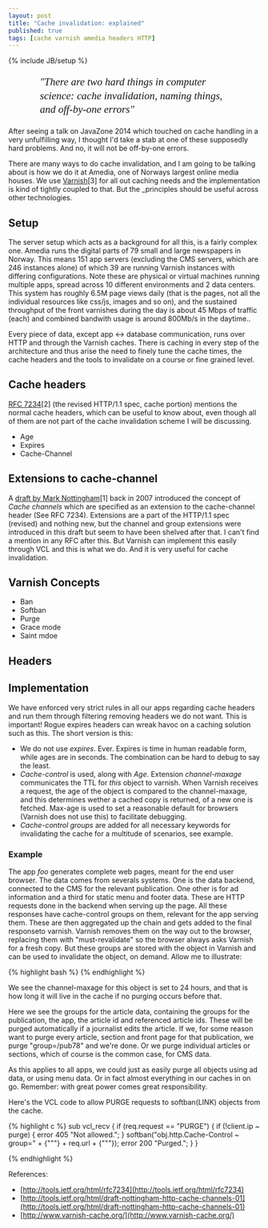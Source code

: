 ```yaml
---
layout: post
title: "Cache invalidation: explained"
published: true
tags: [cache varnish amedia headers HTTP]
---
```

{% include JB/setup %}

<p style="width: 75%; margin-left: auto; margin-right: auto;font-size: 150%; font-weight: normal; font-family: times, 'times new roman', serif; font-style: italic; line-height: 130%;">"There are two hard things in computer science: cache invalidation, naming things, and off-by-one errors"</p>

After seeing a talk on JavaZone 2014 which touched on cache handling in a very unfulfilling way, I thought I'd take a stab at one of these supposedly hard problems. And no, it will not be off-by-one errors. 

There are many ways to do cache invalidation, and I am going to be talking about is how we do it at Amedia, one of Norways largest online media houses. We use [Varnish](http://www.varnish-cache.org/)[3] for all out caching needs and the implementation is kind of tightly coupled to that. But the _principles should be useful across other technologies. 

## Setup

The server setup which acts as a background for all this, is a fairly complex one. Amedia runs the digital parts of 79 small and large newspapers in Norway. This means 151 app servers (excluding the CMS servers, which are 246 instances alone) of which 39 are running Varnish instances with differing configurations. Note these are physical or virtual machines running multiple apps, spread across 10 different environments and 2 data centers. This system has roughly 6.5M page views daily (that is the pages, not all the individual resources like css/js, images and so on), and the sustained throughput of the front varnishes during the day is about 45 Mbps of traffic (each) and combined bandwith usage is around 800Mb/s in the daytime.. 

Every piece of data, except app <-> database communication, runs over HTTP and through the Varnish caches. There is caching in every step of the architecture and thus arise the need to finely tune the cache times, the cache headers and the tools to invalidate on a course or fine grained level. 

## Cache headers

[RFC 7234](http://tools.ietf.org/html/rfc7234)[2] (the revised HTTP/1.1 spec, cache portion) mentions the normal cache headers, which can be useful to know about, even though all of them are not part of the cache invalidation scheme I will be discussing. 

* Age
* Expires
* Cache-Channel

## Extensions to cache-channel

A [draft by Mark Nottingham](http://tools.ietf.org/html/rfc7234)[1] back in 2007 introduced the concept of _Cache channels_ which are specified as an extension to the cache-channel header (See RFC 7234). Extensions are a part of the HTTP/1.1 spec (revised) and nothing new, but the channel and group extensions were introduced in this draft but seem to have been shelved after that. I can't find a mention in any RFC after this. But Varnish can implement this easily through VCL and this is what we do. And it is very useful for cache invalidation. 

## Varnish Concepts

* Ban
* Softban
* Purge
* Grace mode
* Saint mdoe

## Headers

## Implementation

We have enforced very strict rules in all our apps regarding cache headers and run them through filtering removing headers we do not want. This is important! Rogue expires headers can wreak havoc on a caching solution such as this. The short version is this:

* We do not use _expires_. Ever. Expires is time in human readable form, while ages are in seconds. The combination can be hard to debug to say the least.
* _Cache-control_ is used, along with _Age_. Extension _channel-maxage_ communicates the TTL for _this_ object to varnish. When Varnish receives a request, the age of the object is compared to the channel-maxage, and this determines wether a cached copy is returned, of a new one is fetched. 
Max-age is used to set a reasonable default for browsers (Varnish does not use this) to facilitate debugging. 
* _Cache-control groups_ are added for all necessary keywords for invalidating the cache for a multitude of scenarios, see example. 

### Example

The app _foo_ generates complete web pages, meant for the end user browser. The data comes from severals systems. One is the data backend, connected to the CMS for the relevant publication. One other is for ad information and a third for static menu and footer data. These are HTTP requests done in the backend when serving up the page. All these responses have cache-control groups on them, relevant for the app serving them. These are then aggregated up the chain and gets added to the final responseto varnish. Varnish removes them on the way out to the browser, replacing them with "must-revalidate" so the browser always asks Varnish for a fresh copy. But these groups are stored with the object in Varnish and can be used to invalidate the object, on demand. Allow me to illustrate:

{% highlight bash %}
{% endhighlight %}

We see the channel-maxage for this object is set to 24 hours, and that is how long it will live in the cache if no purging occurs before that. 

Here we see the groups for the article data, containing the groups for the publication, the app, the article id and referenced article ids. These will be purged automatically if a journalist edits the article. If we, for some reason want to purge every article, section and front page for that publication, we purge "group=/pub78" and we're done. Or we purge individual articles or sections, which of course is the common case, for CMS data.

As this applies to all apps, we could just as easily purge all objects using ad data, or using menu data. Or in fact almost everything in our caches in on go. Remember: with great power comes great responsibility. 

Here's the VCL code to allow PURGE requests to softban(LINK) objects from the cache. 

{% highlight c %}
sub vcl_recv {
  if (req.request == "PURGE") {
    if (!client.ip ~ purge) {
      error 405 "Not allowed.";
    }
    softban("obj.http.Cache-Control ~ group=" + {"""} + req.url + {"""});
    error 200 "Purged.";
  }
}

{% endhighlight %}

References:

* [http://tools.ietf.org/html/rfc7234](http://tools.ietf.org/html/rfc7234)
* [http://tools.ietf.org/html/draft-nottingham-http-cache-channels-01](http://tools.ietf.org/html/draft-nottingham-http-cache-channels-01)
* [http://www.varnish-cache.org/](http://www.varnish-cache.org/)


